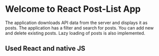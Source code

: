 # Welcome to React Post-List App

The application downloads API data from the server and displays it as posts.
The application has a filter and search for posts. You can add new and delete existing posts.
Lazy loading of posts is also implemented.

## Used React and native JS 
